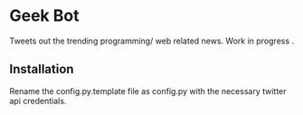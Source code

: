 Geek Bot
========

Tweets out the trending programming/ web related news. Work in progress .

Installation
------------
Rename the config.py.template file as config.py with the necessary twitter api credentials. 
